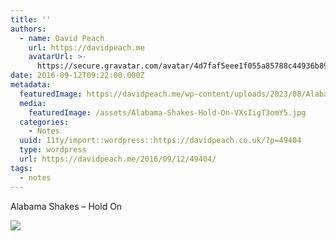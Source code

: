 ```yaml
---
title: ''
authors:
  - name: David Peach
    url: https://davidpeach.me
    avatarUrl: >-
      https://secure.gravatar.com/avatar/4d7faf5eee1f055a85788c44936b8995eaab6dfb004e7854ec747ccb272e91ee?s=96&d=mm&r=g
date: 2016-09-12T09:22:00.000Z
metadata:
  featuredImage: https://davidpeach.me/wp-content/uploads/2023/08/Alabama-Shakes-Hold-On.jpg
  media:
    featuredImage: /assets/Alabama-Shakes-Hold-On-VXsIigT3omY5.jpg
  categories:
    - Notes
  uuid: 11ty/import::wordpress::https://davidpeach.co.uk/?p=49404
  type: wordpress
  url: https://davidpeach.me/2016/09/12/49404/
tags:
  - notes
---
```

Alabama Shakes – Hold On

[![](/assets/Alabama-Shakes-Hold-On-300x225-h3WEQ26aQDd4.jpg)](/assets/Alabama-Shakes-Hold-On-300x225-h3WEQ26aQDd4.jpg)